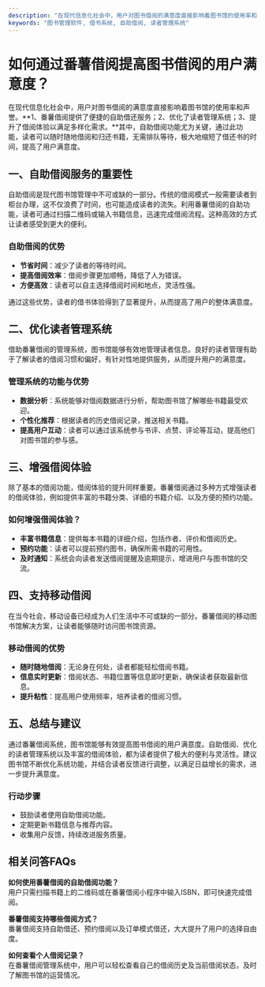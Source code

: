 ```yaml
---
description: "在现代信息化社会中，用户对图书借阅的满意度直接影响着图书馆的使用率和声誉。**1、番薯借阅提供了便捷的自助借还服务；2、优化了读者管理系统；3、提升了借阅体验以满足多样化需求。**其中，自助借阅功能尤为关键，通过此功能，读者可以随时随地借阅和归还书籍，无需排队等待，极大地缩短了借还书的时间，提高了用户满意度。"
keywords: "图书管理软件, 借书系统, 自助借阅, 读者管理系统"
---
```

# 如何通过番薯借阅提高图书借阅的用户满意度？

在现代信息化社会中，用户对图书借阅的满意度直接影响着图书馆的使用率和声誉。**1、番薯借阅提供了便捷的自助借还服务；2、优化了读者管理系统；3、提升了借阅体验以满足多样化需求。**其中，自助借阅功能尤为关键，通过此功能，读者可以随时随地借阅和归还书籍，无需排队等待，极大地缩短了借还书的时间，提高了用户满意度。

## 一、自助借阅服务的重要性

自助借阅是现代图书馆管理中不可或缺的一部分。传统的借阅模式一般需要读者到柜台办理，这不仅浪费了时间，也可能造成读者的流失。利用番薯借阅的自助功能，读者可通过扫描二维码或输入书籍信息，迅速完成借阅流程。这种高效的方式让读者感受到更大的便利。

### 自助借阅的优势

- **节省时间**：减少了读者的等待时间。
- **提高借阅效率**：借阅步骤更加顺畅，降低了人为错误。
- **方便高效**：读者可以自主选择借阅时间和地点，灵活性强。

通过这些优势，读者的借书体验得到了显著提升，从而提高了用户的整体满意度。

## 二、优化读者管理系统

借助番薯借阅的管理系统，图书馆能够有效地管理读者信息。良好的读者管理有助于了解读者的借阅习惯和偏好，有针对性地提供服务，从而提升用户的满意度。

### 管理系统的功能与优势

- **数据分析**：系统能够对借阅数据进行分析，帮助图书馆了解哪些书籍最受欢迎。
- **个性化推荐**：根据读者的历史借阅记录，推送相关书籍。
- **提高用户互动**：读者可以通过该系统参与书评、点赞、评论等互动，提高他们对图书馆的参与感。

## 三、增强借阅体验

除了基本的借阅功能，借阅体验的提升同样重要。番薯借阅通过多种方式增强读者的借阅体验，例如提供丰富的书籍分类、详细的书籍介绍、以及方便的预约功能。

### 如何增强借阅体验？

- **丰富书籍信息**：提供每本书籍的详细介绍，包括作者、评价和借阅历史。
- **预约功能**：读者可以提前预约图书，确保所需书籍的可用性。
- **及时通知**：系统会向读者发送借阅提醒及逾期提示，增进用户与图书馆的交流。

## 四、支持移动借阅

在当今社会，移动设备已经成为人们生活中不可或缺的一部分。番薯借阅的移动图书馆解决方案，让读者能够随时访问图书馆资源。

### 移动借阅的优势

- **随时随地借阅**：无论身在何处，读者都能轻松借阅书籍。
- **信息实时更新**：借阅状态、书籍位置等信息即时更新，确保读者获取最新信息。
- **提升粘性**：提高用户使用频率，培养读者的借阅习惯。

## 五、总结与建议

通过番薯借阅系统，图书馆能够有效提高图书借阅的用户满意度。自助借阅、优化的读者管理系统以及丰富的借阅体验，都为读者提供了极大的便利与灵活性。建议图书馆不断优化系统功能，并结合读者反馈进行调整，以满足日益增长的需求，进一步提升满意度。

### 行动步骤

- 鼓励读者使用自助借阅功能。
- 定期更新书籍信息与推荐内容。
- 收集用户反馈，持续改进服务质量。

## 相关问答FAQs

**如何使用番薯借阅的自助借阅功能？**  
用户只需扫描书籍上的二维码或在番薯借阅小程序中输入ISBN，即可快速完成借阅。

**番薯借阅支持哪些借阅方式？**  
番薯借阅支持自助借还、预约借阅以及订单模式借还，大大提升了用户的选择自由度。

**如何查看个人借阅记录？**  
在番薯借阅管理系统中，用户可以轻松查看自己的借阅历史及当前借阅状态，及时了解图书馆的运营情况。
